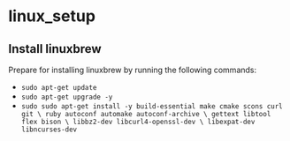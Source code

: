 # linux_setup

## Install linuxbrew
Prepare for installing linuxbrew by running the following commands:
 - `sudo apt-get update`
 - `sudo apt-get upgrade -y`
 - `sudo sudo apt-get install -y build-essential make cmake scons curl git \ ruby autoconf automake autoconf-archive \ gettext libtool flex bison \ libbz2-dev libcurl4-openssl-dev \ libexpat-dev libncurses-dev`
